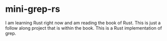 # mini-grep-rs

I am learning Rust right now and am reading the book of Rust. This is just a follow along project that is within the book. This is a Rust implementation of grep. 